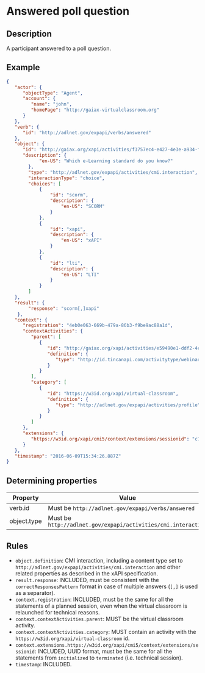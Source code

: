 # Answered poll question

## Description

A participant answered to a poll question.

## Example

```json
{
   "actor": {
      "objectType": "Agent",
      "account": {
         "name": "john",
         "homePage": "http://gaiax-virtualclassroom.org"
      }
   },
   "verb": {
      "id": "http://adlnet.gov/expapi/verbs/answered"
   },
   "object": {
      "id": "http://gaiax.org/xapi/activities/f3757ec4-e427-4e3e-a934-fbccdd440a32",
      "description": {
            "en-US": "Which e-Learning standard do you know?"
        },
        "type": "http://adlnet.gov/expapi/activities/cmi.interaction",
        "interactionType": "choice",
        "choices": [
            {
                "id": "scorm", 
                "description": {
                    "en-US": "SCORM"
                }
            },
            {
                "id": "xapi", 
                "description": {
                    "en-US": "xAPI"
                }
            },
            {
                "id": "lti", 
                "description": {
                    "en-US": "LTI"
                }
            }
        ]
   },
   "result": {
        "response": "scorm[,]xapi"
    },
   "context": {
      "registration": "4eb0e063-669b-479a-86b3-f9be9ac88a1d",
      "contextActivities": {
         "parent": [
            {
               "id": "http://gaiax.org/xapi/activities/e59490e1-ddf2-4c43-bfdc-14e274abc106",
               "definition": {
                  "type": "http://id.tincanapi.com/activitytype/webinar"
               }
            }
         ],
         "category": [
            {
               "id": "https://w3id.org/xapi/virtual-classroom",
               "definition": {
                  "type": "http://adlnet.gov/expapi/activities/profile"
               }
            }
         ]
      },
      "extensions": {
         "https://w3id.org/xapi/cmi5/context/extensions/sessionid": "c7b6f0a9-482c-4c03-acc1-548289126963"
      }
   },
   "timestamp": "2016-06-09T15:34:26.887Z"
}
```

## Determining properties

| Property  | Value         |
|----------------|-----------------|
| verb.id | Must be `http://adlnet.gov/expapi/verbs/answered` |
| object.type | Must be `http://adlnet.gov/expapi/activities/cmi.interaction` |

## Rules

- `object.definition`: CMI interaction, including a content type set to `http://adlnet.gov/expapi/activities/cmi.interaction` and other related properties as described in the xAPI specification.
- `result.response`: INCLUDED, must be consistent with the `correctResponsesPattern` format in case of multiple answers (`[,]` is used as a separator).
- `context.registration`: INCLUDED, must be the same for all the statements of a planned session, even when the virtual classroom is relaunched for technical reasons.
- `context.contextActivities.parent`: MUST be the virtual classroom activity.
- `context.contextActivities.category`: MUST contain an activity with the `https://w3id.org/xapi/virtual-classroom` id.
- `context.extensions.https://w3id.org/xapi/cmi5/context/extensions/sessionid`: INCLUDED, UUID format, must be the same for all the statements from `initialized` to `terminated` (i.e. technical session).
- `timestamp`: INCLUDED.

